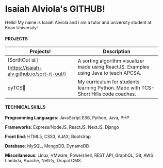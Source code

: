 # Isaiah Alviola's GITHUB!

Hello! My name is Isaiah Alviola and I am a tutor and university student at Kean University!

#### **PROJECTS**
| Projects! | Description |
| ----------- | ----------- |
|[SortItOut 📊] (https://isaiah-alv.github.io/sort-it-out/)| A sorting algorithm visualizer made using ReactJS. Examples using Java to teach APCSA. |
|pyTCS🐍| My curriculum for students learning Python. Made with TCS-Short Hills code coaches.|

#### **TECHNICAL SKILLS**
**Programming Languages**: JavaScript ES6, Python, Java, PHP

**Frameworks**: Express/NodeJS, ReactJS, NextJS, Django

**Front End**: HTML5, CSS3, AJAX, Bootstrap

**Database**: MySQL, MongoDB, DynamoDB 

**Miscellaneous**: Linux, VMware, Powershell, REST API, GraphQL, Git, AWS Lambda, Apache, Netlify, Drupal CMS
